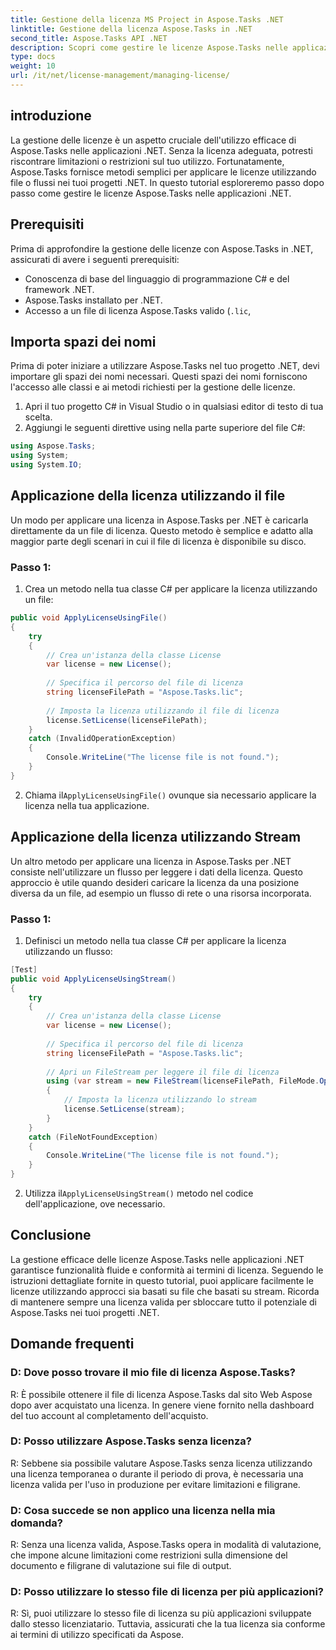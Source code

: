 ```yaml
---
title: Gestione della licenza MS Project in Aspose.Tasks .NET
linktitle: Gestione della licenza Aspose.Tasks in .NET
second_title: Aspose.Tasks API .NET
description: Scopri come gestire le licenze Aspose.Tasks nelle applicazioni .NET senza problemi utilizzando approcci basati su file o flussi.
type: docs
weight: 10
url: /it/net/license-management/managing-license/
---
```

## introduzione
La gestione delle licenze è un aspetto cruciale dell'utilizzo efficace di Aspose.Tasks nelle applicazioni .NET. Senza la licenza adeguata, potresti riscontrare limitazioni o restrizioni sul tuo utilizzo. Fortunatamente, Aspose.Tasks fornisce metodi semplici per applicare le licenze utilizzando file o flussi nei tuoi progetti .NET. In questo tutorial esploreremo passo dopo passo come gestire le licenze Aspose.Tasks nelle applicazioni .NET.
## Prerequisiti
Prima di approfondire la gestione delle licenze con Aspose.Tasks in .NET, assicurati di avere i seguenti prerequisiti:
- Conoscenza di base del linguaggio di programmazione C# e del framework .NET.
- Aspose.Tasks installato per .NET.
- Accesso a un file di licenza Aspose.Tasks valido (`.lic`,
## Importa spazi dei nomi
Prima di poter iniziare a utilizzare Aspose.Tasks nel tuo progetto .NET, devi importare gli spazi dei nomi necessari. Questi spazi dei nomi forniscono l'accesso alle classi e ai metodi richiesti per la gestione delle licenze.

1. Apri il tuo progetto C# in Visual Studio o in qualsiasi editor di testo di tua scelta.
2. Aggiungi le seguenti direttive using nella parte superiore del file C#:
```csharp
using Aspose.Tasks;
using System;
using System.IO;

```
## Applicazione della licenza utilizzando il file
Un modo per applicare una licenza in Aspose.Tasks per .NET è caricarla direttamente da un file di licenza. Questo metodo è semplice e adatto alla maggior parte degli scenari in cui il file di licenza è disponibile su disco.
### Passo 1:
1. Crea un metodo nella tua classe C# per applicare la licenza utilizzando un file:
```csharp
public void ApplyLicenseUsingFile()
{
    try
    {
        // Crea un'istanza della classe License
        var license = new License();
        
        // Specifica il percorso del file di licenza
        string licenseFilePath = "Aspose.Tasks.lic";
        
        // Imposta la licenza utilizzando il file di licenza
        license.SetLicense(licenseFilePath);
    }
    catch (InvalidOperationException)
    {
        Console.WriteLine("The license file is not found.");
    }
}
```
2.  Chiama il`ApplyLicenseUsingFile()` ovunque sia necessario applicare la licenza nella tua applicazione.
## Applicazione della licenza utilizzando Stream
Un altro metodo per applicare una licenza in Aspose.Tasks per .NET consiste nell'utilizzare un flusso per leggere i dati della licenza. Questo approccio è utile quando desideri caricare la licenza da una posizione diversa da un file, ad esempio un flusso di rete o una risorsa incorporata.
### Passo 1:
1. Definisci un metodo nella tua classe C# per applicare la licenza utilizzando un flusso:
```csharp
[Test]
public void ApplyLicenseUsingStream()
{
    try
    {
        // Crea un'istanza della classe License
        var license = new License();
        
        // Specifica il percorso del file di licenza
        string licenseFilePath = "Aspose.Tasks.lic";
        
        // Apri un FileStream per leggere il file di licenza
        using (var stream = new FileStream(licenseFilePath, FileMode.Open))
        {
            // Imposta la licenza utilizzando lo stream
            license.SetLicense(stream);
        }
    }
    catch (FileNotFoundException)
    {
        Console.WriteLine("The license file is not found.");
    }
}
```
2.  Utilizza il`ApplyLicenseUsingStream()` metodo nel codice dell'applicazione, ove necessario.
## Conclusione
La gestione efficace delle licenze Aspose.Tasks nelle applicazioni .NET garantisce funzionalità fluide e conformità ai termini di licenza. Seguendo le istruzioni dettagliate fornite in questo tutorial, puoi applicare facilmente le licenze utilizzando approcci sia basati su file che basati su stream. Ricorda di mantenere sempre una licenza valida per sbloccare tutto il potenziale di Aspose.Tasks nei tuoi progetti .NET.
## Domande frequenti
### D: Dove posso trovare il mio file di licenza Aspose.Tasks?

R: È possibile ottenere il file di licenza Aspose.Tasks dal sito Web Aspose dopo aver acquistato una licenza. In genere viene fornito nella dashboard del tuo account al completamento dell'acquisto.

### D: Posso utilizzare Aspose.Tasks senza licenza?

R: Sebbene sia possibile valutare Aspose.Tasks senza licenza utilizzando una licenza temporanea o durante il periodo di prova, è necessaria una licenza valida per l'uso in produzione per evitare limitazioni e filigrane.

### D: Cosa succede se non applico una licenza nella mia domanda?

R: Senza una licenza valida, Aspose.Tasks opera in modalità di valutazione, che impone alcune limitazioni come restrizioni sulla dimensione del documento e filigrane di valutazione sui file di output.

### D: Posso utilizzare lo stesso file di licenza per più applicazioni?

R: Sì, puoi utilizzare lo stesso file di licenza su più applicazioni sviluppate dallo stesso licenziatario. Tuttavia, assicurati che la tua licenza sia conforme ai termini di utilizzo specificati da Aspose.